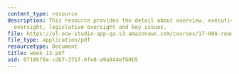 ```yaml
---
content_type: resource
description: This resource provides the detail about overview, executive and judicial
  oversight, legislative oversight and key issues.
file: https://ol-ocw-studio-app-qa.s3.amazonaws.com/courses/17-908-reading-seminar-in-social-science-intelligence-and-national-security-fall-2005/0718bf6ecdb7371f6fe8a9a944efb9b5_week_13.pdf
file_type: application/pdf
resourcetype: Document
title: week_13.pdf
uid: 0718bf6e-cdb7-371f-6fe8-a9a944efb9b5
---
```

